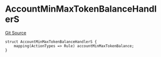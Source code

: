 # AccountMinMaxTokenBalanceHandlerS
[Git Source](https://github.com/thrackle-io/tron/blob/ca86a0ac3b5737f1c6c7b1df4820e4363feb10cd/src/client/token/handler/diamond/RuleStorage.sol)


```solidity
struct AccountMinMaxTokenBalanceHandlerS {
    mapping(ActionTypes => Rule) accountMinMaxTokenBalance;
}
```

